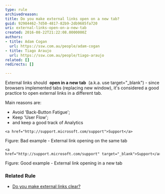 ```yaml
---
type: rule
archivedreason: 
title: Do you make external links open on a new tab?
guid: 92984462-7d50-4817-82b9-2db9685fa720
uri: external-links-open-on-a-new-tab
created: 2016-08-22T21:22:08.0000000Z
authors:
- title: Adam Cogan
  url: https://ssw.com.au/people/adam-cogan
- title: Tiago Araujo
  url: https://ssw.com.au/people/tiago-araujo
related: []
redirects: []

---
```


External links should  **open in a new tab**  (a.k.a. use target="\_blank") - since browsers implemented tabs (replacing new window), it's considered a good practice to open external links in a different tab.

Main reasons are:

* Avoid 'Back-Button Fatigue';
* Keep 'User Flow';
* and keep a good track of Analytics




```
<a href="http://support.microsoft.com/support">Support</a>
```


Figure: Bad example - External link opening on the same tab



```
<a href="http://support.microsoft.com/support" target="_blank">Support</a>
```


Figure: Good example - External link opening in a new tab 

<!--endintro-->

### Related Rule


* [Do you make external links clear?](/do-you-make-external-links-clear)

